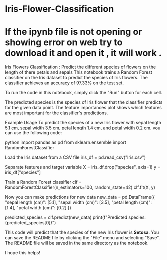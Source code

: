 # Iris-Flower-Classification
# If the ipynb file is not opening or showing error on web try to download it and open it , it will work .
Iris Flowers Classification : Predict the different species of flowers on the length of there petals and sepals
This notebook trains a Random Forest classifier on the Iris dataset to predict the species of Iris flowers. The classifier achieves an accuracy of 97.33% on the test set.

To run the code in this notebook, simply click the "Run" button for each cell.

The predicted species is the species of Iris flower that the classifier predicts for the given data point. The feature importances plot shows which features are most important for the classifier's predictions.

Example Usage
To predict the species of a new Iris flower with sepal length 5.1 cm, sepal width 3.5 cm, petal length 1.4 cm, and petal width 0.2 cm, you can use the following code:

python
import pandas as pd
from sklearn.ensemble import RandomForestClassifier

Load the Iris dataset from a CSV file
iris_df = pd.read_csv("Iris.csv")

Separate features and target variable
X = iris_df.drop("species", axis=1)
y = iris_df["species"]

Train a Random Forest classifier
clf = RandomForestClassifier(n_estimators=100, random_state=42)
clf.fit(X, y)

Now you can make predictions for new data
new_data = pd.DataFrame({
  "sepal length (cm)": [5.1],
  "sepal width (cm)": [3.5],
  "petal length (cm)": [1.4],
  "petal width (cm)": [0.2]
})

predicted_species = clf.predict(new_data)
print(f"Predicted species: {predicted_species[0]}")


This code will predict that the species of the new Iris flower is **Setosa**.
You can save the README file by clicking the "File" menu and selecting "Save". The README file will be saved in the same directory as the notebook.

I hope this helps!
